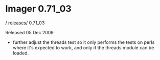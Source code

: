 # Imager 0.71_03

[ / ](..) [releases/](./) 0.71_03

Released 05 Dec 2009

- further adjust the threads test so it only performs the tests on perls where it's expected to work, and only if the threads module can be loaded.